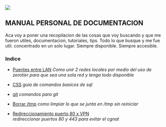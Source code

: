 ![](https://cdn.mos.cms.futurecdn.net/7TXFCATZmDvpfLoBZxpUe4-970-80.jpg.webp)

## MANUAL PERSONAL DE DOCUMENTACION

 Aca voy a poner una recopilacion de las cosas que voy buscando y que me fueron utiles, documentacion, tutoriales, tips. Todo lo que busque y me fue util. concentrado en un solo lugar. Siempre disponible. Siempre accesible.



### Indice

* [Puentes entre LAN](docs/lan-bridge-zerotier.html)
            *Como unir 2 redes locales por medio del uso de zerotier para que sea una sola red y tenga todo disponible*

* [CSS](docs/css.md)
            *guia de comandos basicos de sql*

* [git](docs/git.md)
            *comandos para git*

* [Borrar /tmp](docs/temporales.md)
            *como limpiar lo que se junta en /tmp sin reiniciar*

* [Redireccionamiento puerto 80 x VPN](docs/redireccion_puertos.md)  
            *redireccionar puertos 80 y 443 para evitar el cgnat*